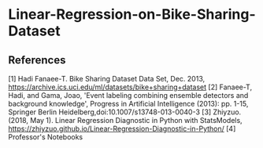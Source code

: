 # Linear-Regression-on-Bike-Sharing-Dataset

## References
[1] Hadi Fanaee-T. Bike Sharing Dataset Data Set, Dec. 2013, https://archive.ics.uci.edu/ml/datasets/bike+sharing+dataset 
[2] Fanaee-T, Hadi, and Gama, Joao, 'Event labeling combining ensemble detectors and background knowledge', Progress in Artificial Intelligence (2013): pp. 1-15, Springer Berlin Heidelberg,doi:10.1007/s13748-013-0040-3 
[3] Zhiyzuo. (2018, May 1). Linear Regression Diagnostic in Python with StatsModels, https://zhiyzuo.github.io/Linear-Regression-Diagnostic-in-Python/ 
[4] Professor's Notebooks
